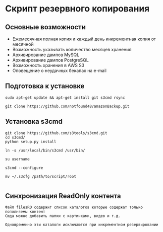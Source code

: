 # Скрипт резервного копирования

## Основные возможности

* Ежемесячная полная копия и каждый день инкрементная копия от месячной
* Возможность указывать количество месяцев хранения
* Архивирование дампов MySQL
* Архивирование дампов PostgreSQL
* Возможность хранения в AWS S3
* Оповещение о неудачных бекапах на e-mail

## Подготовка к установке
```
sudo apt-get update && apt-get install git s3cmd rsync

git clone https://github.com/notfound48/amazonBackup.git

```

## Установка s3cmd
```
git clone https://github.com/s3tools/s3cmd.git
cd s3cmd/
python setup.py install

ln -s /usr/local/bin/s3cmd /usr/bin/

su username

s3cmd --configure

mv ~/.s3cfg /path/to/script/root


```

## Синхронизация ReadOnly контента
```
Файл filesRO содержит список каталогов которые содержат только пополняемы контент
Сюда можно добавить папки с картинками, видео и т.д.

Одновременно эти каталоги исключаются при инкрементном резервировании
```